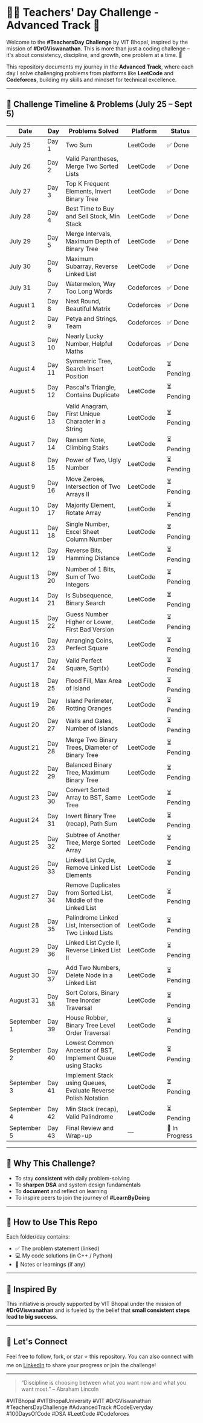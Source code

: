 # 👨‍🏫 Teachers' Day Challenge - Advanced Track 🚀

Welcome to the **#TeachersDay Challenge** by VIT Bhopal, inspired by the mission of **#DrGViswanathan**. This is more than just a coding challenge – it's about consistency, discipline, and growth, one problem at a time. 💪

This repository documents my journey in the **Advanced Track**, where each day I solve challenging problems from platforms like **LeetCode** and **Codeforces**, building my skills and mindset for technical excellence.

---

## 📅 Challenge Timeline & Problems (July 25 – Sept 5)

| Date        | Day    | Problems Solved                                                | Platform   | Status         |
| ----------- | ------ | -------------------------------------------------------------- | ---------- | -------------- |
| July 25     | Day 1  | Two Sum                                                        | LeetCode   | ✅ Done         |
| July 26     | Day 2  | Valid Parentheses, Merge Two Sorted Lists                      | LeetCode   | ✅ Done         |
| July 27     | Day 3  | Top K Frequent Elements, Invert Binary Tree                    | LeetCode   | ✅ Done         |
| July 28     | Day 4  | Best Time to Buy and Sell Stock, Min Stack                     | LeetCode   | ✅ Done         |
| July 29     | Day 5  | Merge Intervals, Maximum Depth of Binary Tree                  | LeetCode   | ✅ Done         |
| July 30     | Day 6  | Maximum Subarray, Reverse Linked List                          | LeetCode   | ✅ Done         |
| July 31     | Day 7  | Watermelon, Way Too Long Words                                 | Codeforces | ✅ Done         |
| August 1    | Day 8  | Next Round, Beautiful Matrix                                   | Codeforces | ✅ Done         |
| August 2    | Day 9  | Petya and Strings, Team                                        | Codeforces | ✅ Done         |
| August 3    | Day 10 | Nearly Lucky Number, Helpful Maths                             | Codeforces | ✅ Done         |
| August 4    | Day 11 | Symmetric Tree, Search Insert Position                         | LeetCode   | ⏳ Pending      |
| August 5    | Day 12 | Pascal's Triangle, Contains Duplicate                          | LeetCode   | ⏳ Pending      |
| August 6    | Day 13 | Valid Anagram, First Unique Character in a String              | LeetCode   | ⏳ Pending      |
| August 7    | Day 14 | Ransom Note, Climbing Stairs                                   | LeetCode   | ⏳ Pending      |
| August 8    | Day 15 | Power of Two, Ugly Number                                      | LeetCode   | ⏳ Pending      |
| August 9    | Day 16 | Move Zeroes, Intersection of Two Arrays II                     | LeetCode   | ⏳ Pending      |
| August 10   | Day 17 | Majority Element, Rotate Array                                 | LeetCode   | ⏳ Pending      |
| August 11   | Day 18 | Single Number, Excel Sheet Column Number                       | LeetCode   | ⏳ Pending      |
| August 12   | Day 19 | Reverse Bits, Hamming Distance                                 | LeetCode   | ⏳ Pending      |
| August 13   | Day 20 | Number of 1 Bits, Sum of Two Integers                          | LeetCode   | ⏳ Pending      |
| August 14   | Day 21 | Is Subsequence, Binary Search                                  | LeetCode   | ⏳ Pending      |
| August 15   | Day 22 | Guess Number Higher or Lower, First Bad Version                | LeetCode   | ⏳ Pending      |
| August 16   | Day 23 | Arranging Coins, Perfect Square                                | LeetCode   | ⏳ Pending      |
| August 17   | Day 24 | Valid Perfect Square, Sqrt(x)                                  | LeetCode   | ⏳ Pending      |
| August 18   | Day 25 | Flood Fill, Max Area of Island                                 | LeetCode   | ⏳ Pending      |
| August 19   | Day 26 | Island Perimeter, Rotting Oranges                              | LeetCode   | ⏳ Pending      |
| August 20   | Day 27 | Walls and Gates, Number of Islands                             | LeetCode   | ⏳ Pending      |
| August 21   | Day 28 | Merge Two Binary Trees, Diameter of Binary Tree                | LeetCode   | ⏳ Pending      |
| August 22   | Day 29 | Balanced Binary Tree, Maximum Binary Tree                      | LeetCode   | ⏳ Pending      |
| August 23   | Day 30 | Convert Sorted Array to BST, Same Tree                         | LeetCode   | ⏳ Pending      |
| August 24   | Day 31 | Invert Binary Tree (recap), Path Sum                           | LeetCode   | ⏳ Pending      |
| August 25   | Day 32 | Subtree of Another Tree, Merge Sorted Array                    | LeetCode   | ⏳ Pending      |
| August 26   | Day 33 | Linked List Cycle, Remove Linked List Elements                 | LeetCode   | ⏳ Pending      |
| August 27   | Day 34 | Remove Duplicates from Sorted List, Middle of the Linked List  | LeetCode   | ⏳ Pending      |
| August 28   | Day 35 | Palindrome Linked List, Intersection of Two Linked Lists       | LeetCode   | ⏳ Pending      |
| August 29   | Day 36 | Linked List Cycle II, Reverse Linked List II                   | LeetCode   | ⏳ Pending      |
| August 30   | Day 37 | Add Two Numbers, Delete Node in a Linked List                  | LeetCode   | ⏳ Pending      |
| August 31   | Day 38 | Sort Colors, Binary Tree Inorder Traversal                     | LeetCode   | ⏳ Pending      |
| September 1 | Day 39 | House Robber, Binary Tree Level Order Traversal                | LeetCode   | ⏳ Pending      |
| September 2 | Day 40 | Lowest Common Ancestor of BST, Implement Queue using Stacks    | LeetCode   | ⏳ Pending      |
| September 3 | Day 41 | Implement Stack using Queues, Evaluate Reverse Polish Notation | LeetCode   | ⏳ Pending      |
| September 4 | Day 42 | Min Stack (recap), Valid Palindrome                            | LeetCode   | ⏳ Pending      |
| September 5 | Day 43 | Final Review and Wrap-up                                       | —          | 🔄 In Progress |

---

## 🌱 Why This Challenge?

* To stay **consistent** with daily problem-solving
* To **sharpen DSA** and system design fundamentals
* To **document** and reflect on learning
* To inspire peers to join the journey of **#LearnByDoing**

---

## 🔖 How to Use This Repo

Each folder/day contains:

* ✅ The problem statement (linked)
* 💻 My code solutions (in C++ / Python)
* 📓 Notes or learnings (if any)

---

## 🧠 Inspired By

This initiative is proudly supported by VIT Bhopal under the mission of **#DrGViswanathan** and is fueled by the belief that **small consistent steps lead to big success**.

---

## 📌 Let's Connect

Feel free to follow, fork, or star ⭐ this repository.
You can also connect with me on [LinkedIn]([https://www.linkedin.com/](https://www.linkedin.com/in/riddhi-mhadgut-3b0a21289/)) to share your progress or join the challenge!

---

> “Discipline is choosing between what you want now and what you want most.” – Abraham Lincoln

\#VITBhopal #VITBhopalUniversity #VIT #DrGViswanathan #TeachersDayChallenge #AdvancedTrack #CodeEveryday #100DaysOfCode #DSA #LeetCode #Codeforces
